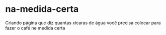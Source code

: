 # na-medida-certa
Criando página que diz quantas xícaras de água você precisa colocar para fazer o café ne medida certa
